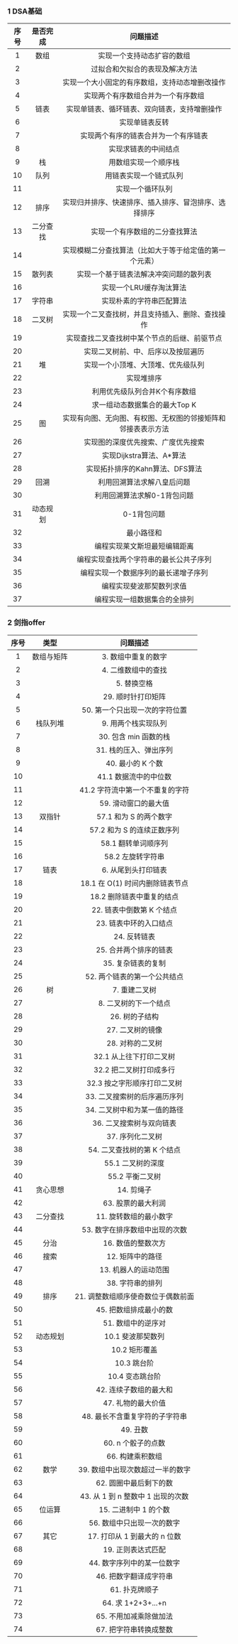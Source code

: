 ### 1 DSA基础

| 序号 | 是否完成 |                           问题描述                           |
| :--: | :------: | :----------------------------------------------------------: |
|  1   |  数组    |       实现一个支持动态扩容的数组 |
|  2   |         |       过拟合和欠拟合的表现及解决方法                |
|  3   |         |       实现一个大小固定的有序数组，支持动态增删改操作        |
|  4   |         |       实现两个有序数组合并为一个有序数组                 |
|  5   |  链表   |       实现单链表、循环链表、双向链表，支持增删操作          |
|  6   |         |       实现单链表反转                           |
|  7   |         |       实现两个有序的链表合并为一个有序链表            |
|  8   |         |       实现求链表的中间结点                       |
|  9   |   栈      |       用数组实现一个顺序栈              |
|  10  |   队列   |       用链表实现一个链式队列 |
|  11  |         |       实现一个循环队列        |
|  12  |  排序   |       实现归并排序、快速排序、插入排序、冒泡排序、选择排序 |
|  13  | 二分查找         |       实现一个有序数组的二分查找算法 |
|  14  |     |       实现模糊二分查找算法（比如大于等于给定值的第一个元素）   |
|  15  | 散列表    |       实现一个基于链表法解决冲突问题的散列表 |
|  16  |          |       实现一个LRU缓存淘汰算法 |
|  17  |  字符串   |       实现朴素的字符串匹配算法|
|  18  |   二叉树  |       实现一个二叉查找树，并且支持插入、删除、查找操作 |
|  19  |       |       实现查找二叉查找树中某个节点的后继、前驱节点|
|  20  |          |       实现二叉树前、中、后序以及按层遍历 |
|  21  |    堆    |       实现一个小顶堆、大顶堆、优先级队列|
|  22  |          |       实现堆排序 |
|  23  |         |       利用优先级队列合并K个有序数组|
|  24  |          |       求一组动态数据集合的最大Top K |
|  25  |    图    |       实现有向图、无向图、有权图、无权图的邻接矩阵和邻接表表示方法|
|  26  |         |       实现图的深度优先搜索、广度优先搜索|
|  27  |          |       实现Dijkstra算法、A*算法 |
|  28  |         |       实现拓扑排序的Kahn算法、DFS算法|
|  29  |    回溯  |       利用回溯算法求解八皇后问题|
|  30  |          |       利用回溯算法求解0-1背包问题|
|  31  |    动态规划    |       0-1背包问题|
|  32  |         |       最小路径和|
|  33  |         |       编程实现莱文斯坦最短编辑距离|
|  34  |          |       编程实现查找两个字符串的最长公共子序列|
|  35  |         |       编程实现一个数据序列的最长递增子序列|
|  36  |          |       编程实现斐波那契数列求值|
|  37  |         |       编程实现一组数据集合的全排列|


### 2 剑指offer

| 序号 | 类型 |   问题描述   |
| :--: | :------: | :----------------------------------------------------------: |
|  1  |  数组与矩阵 | 3. 数组中重复的数字|
|  2  |    | 4. 二维数组中的查找|
|  3  |    | 5. 替换空格|
|  4  |    | 29. 顺时针打印矩阵|
|  5  |    | 50. 第一个只出现一次的字符位置|
|  6  |  栈队列堆 | 9. 用两个栈实现队列|
|  7  |     | 30. 包含 min 函数的栈|
|  8  |     | 31. 栈的压入、弹出序列|
|  9  |     | 40. 最小的 K 个数|
|  10  |    | 41.1 数据流中的中位数|
|  11  |    | 41.2 字符流中第一个不重复的字符|
|  12  |    | 59. 滑动窗口的最大值|
|  13  |   双指针 | 57.1 和为 S 的两个数字|
|  14  |    | 57.2 和为 S 的连续正数序列|
|  15  |    | 58.1 翻转单词顺序列|
|  16  |    | 58.2 左旋转字符串|
|  17  |   链表   | 6. 从尾到头打印链表|
|  18  |   | 18.1 在 O(1) 时间内删除链表节点|
|  19  |    |18.2 删除链表中重复的结点|
|  20  |   | 22. 链表中倒数第 K 个结点|
|  21  |    |23. 链表中环的入口结点|
|  22  |   | 24. 反转链表|
|  23  |    |25. 合并两个排序的链表|
|  24  |   | 35. 复杂链表的复制|
|  25  |   | 52. 两个链表的第一个公共结点|
|  26  |  树     | 7. 重建二叉树|
|  27  |   | 8. 二叉树的下一个结点|
|  28  |   | 26. 树的子结构|
|  29  |   | 27. 二叉树的镜像|
|  30  |   | 28. 对称的二叉树|
|  31  |   | 32.1 从上往下打印二叉树|
|  32  |   | 32.2 把二叉树打印成多行|
|  33  |   | 32.3 按之字形顺序打印二叉树|
|  34  |   | 33. 二叉搜索树的后序遍历序列|
|  35  |   | 34. 二叉树中和为某一值的路径|
|  36  |   | 36. 二叉搜索树与双向链表|
|  37  |   | 37. 序列化二叉树|
|  38  |   | 54. 二叉查找树的第 K 个结点|
|  39  |   | 55.1 二叉树的深度|
|  40  |   | 55.2 平衡二叉树|
|  41  | 贪心思想 |14. 剪绳子|
|  42  |   | 63. 股票的最大利润|
|  43  | 二分查找  |    11. 旋转数组的最小数字|
|  44  |   |53. 数字在排序数组中出现的次数|
|  45  | 分治  | 16. 数值的整数次方|
|  46  | 搜索  | 12. 矩阵中的路径|
|  47  | |     13. 机器人的运动范围|
|  48  | |     38. 字符串的排列|
|  49  | 排序  |  21. 调整数组顺序使奇数位于偶数前面|
|  50  | |    45. 把数组排成最小的数|
|  51  | |    51. 数组中的逆序对|
|  52  |  动态规划 |  10.1 斐波那契数列|
|  53  | |    10.2 矩形覆盖|
|  54  | |  10.3 跳台阶|
|  55  | |  10.4 变态跳台阶|
|  56  | |  42. 连续子数组的最大和|
|  57  | |  47. 礼物的最大价值|
|  58  | |  48. 最长不含重复字符的子字符串|
|  59  | |  49. 丑数|
|  60  | |  60. n 个骰子的点数|
|  61  | |  66. 构建乘积数组|
|  62  | 数学 |  39. 数组中出现次数超过一半的数字|
|  63  | |  62. 圆圈中最后剩下的数|
|  64  | |  43. 从 1 到 n 整数中 1 出现的次数|
|  65  | 位运算 |  15. 二进制中 1 的个数|
|  66  |  |  56. 数组中只出现一次的数字|
|  67  | 其它  |  17. 打印从 1 到最大的 n 位数|
|  68  | |  19. 正则表达式匹配|
|  69  | | 44. 数字序列中的某一位数字|
|  70  | |  46. 把数字翻译成字符串|
|  71  | | 61. 扑克牌顺子|
|  72  | | 64. 求 1+2+3+...+n|
|  73  | | 65. 不用加减乘除做加法|
|  74  | | 67. 把字符串转换成整数|






